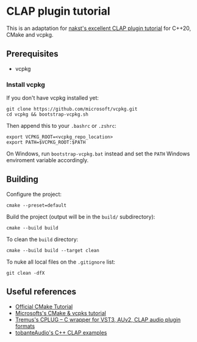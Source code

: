 # CLAP plugin tutorial

This is an adaptation for [nakst's excellent CLAP plugin
tutorial](https://nakst.gitlab.io/tutorial/clap-part-1.html) for C++20, CMake
and vcpkg.


## Prerequisites

- vcpkg

### Install vcpkg

If you don't have vcpkg installed yet:

    git clone https://github.com/microsoft/vcpkg.git
    cd vcpkg && bootstrap-vcpkg.sh

Then append this to your `.bashrc` or `.zshrc`:

    export VCPKG_ROOT=<vcpkg_repo_location>
    export PATH=$VCPKG_ROOT:$PATH

On Windows, run `bootstrap-vcpkg.bat` instead and set the `PATH` Windows
enviroment variable accordingly.


## Building

Configure the project:

    cmake --preset=default

Build the project (output will be in the `build/` subdirectory):

    cmake --build build


To clean the `build` directory:

    cmake --build build --target clean


To nuke all local files on the `.gitignore` list:

    git clean -dfX


## Useful references

- [Official CMake Tutorial](https://cmake.org/cmake/help/latest/guide/tutorial/index.html)
- [Microsofts's CMake & vcpks tutorial](https://learn.microsoft.com/en-us/vcpkg/get_started/get-started?pivots=shell-cmd)
- [Tremus's CPLUG – C wrapper for VST3, AUv2, CLAP audio plugin formats](https://github.com/Tremus/CPLUG)
- [tobanteAudio's C++ CLAP examples](https://github.com/tobanteAudio/clap-examples/tree/main)


